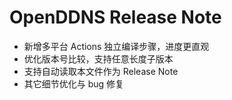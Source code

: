 # OpenDDNS Release Note

- 新增多平台 Actions 独立编译步骤，进度更直观
- 优化版本号比较，支持任意长度子版本
- 支持自动读取本文件作为 Release Note
- 其它细节优化与 bug 修复
